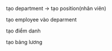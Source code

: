 ﻿tạo department -> tạo position(nhân viên)

tạo employee vào deparment

tạo điểm danh

tạo bảng lương

